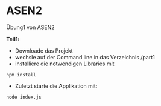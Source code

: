 # ASEN2
Übung1 von ASEN2

**Teil1:**
- Downloade das Projekt
- wechsle auf der Command line in das Verzeichnis /part1
- installiere die notwendigen Libraries mit
```
npm install
```

- Zuletzt starte die Applikation mit:
```
node index.js
```
